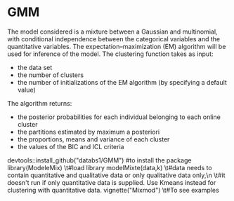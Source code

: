 # GMM
The model considered is a mixture between a Gaussian and multinomial, with conditional independence between the categorical variables
and the quantitative variables. The expectation–maximization (EM) algorithm will be used for inference of the model.
The clustering function takes as input:
- the data set
- the number of clusters
- the number of initializations of the EM algorithm (by specifying a default value)

The algorithm returns:
- the posterior probabilities for each individual belonging to each online cluster
- the partitions estimated by maximum a posteriori
- the proportions, means and variance of each cluster
- the values of the BIC and ICL criteria

devtools::install_github("databs1/GMM") #to install the package
library(ModeleMix)  \t#load library
modelMixte(data,k)  \t#data needs to contain quantitative and qualitative data or only qualitative data only,\n
                    \t#it doesn't run if only quantitative data is supplied. Use Kmeans instead for clustering with quantitative data. 
vignette("Mixmod")  \t#To see examples 
